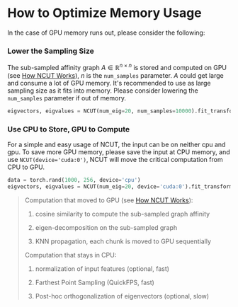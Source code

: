 # How to Optimize Memory Usage

In the case of GPU memory runs out, please consider the following:


### Lower the Sampling Size

The sub-sampled affinity graph $A \in \mathbb{R}^{n \times n}$ is stored and computed on GPU (see [How NCUT Works](how_ncut_works.md)), $n$ is the `num_samples` parameter. $A$ could get large and consume a lot of GPU memory. It's recommended to use as large sampling size as it fits into memory. Please consider lowering the `num_samples` parameter if out of memory.

```py
eigvectors, eigvalues = NCUT(num_eig=20, num_samples=10000).fit_transform(data)
```


### Use CPU to Store, GPU to Compute

For a simple and easy usage of NCUT, the input can be on neither cpu and gpu. To save more GPU memory, please save the input at CPU memory, and use `NCUT(device='cuda:0')`, NCUT will move the critical computation from CPU to GPU.

```py
data = torch.rand(1000, 256, device='cpu')
eigvectors, eigvalues = NCUT(num_eig=20, device='cuda:0').fit_transform(data)
```

> Computation that moved to GPU (see [How NCUT Works](how_ncut_works.md)): 
>
> 1. cosine similarity to compute the sub-sampled graph affinity
> 
> 2. eigen-decomposition on the sub-sampled graph
>
> 3. KNN propagation, each chunk is moved to GPU sequentially
>
> Computation that stays in CPU:
>
> 1. normalization of input features (optional, fast)
> 
> 2. Farthest Point Sampling (QuickFPS, fast)
>
> 3. Post-hoc orthogonalization of eigenvectors (optional, slow)
>

